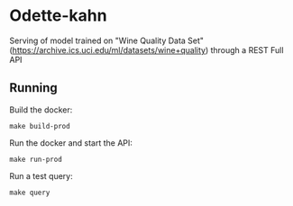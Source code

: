 # Odette-kahn

Serving of model trained on "Wine Quality Data Set" (https://archive.ics.uci.edu/ml/datasets/wine+quality) through a REST Full API

## Running

Build the docker:
```
make build-prod
```

Run the docker and start the API:
```
make run-prod
```

Run a test query:
```
make query
```
